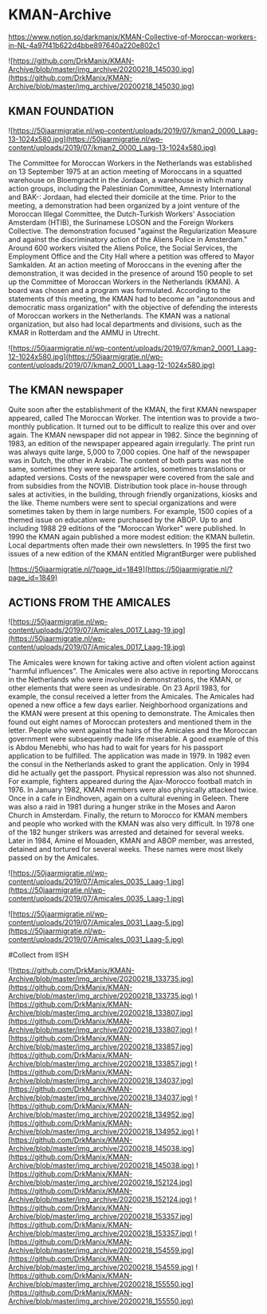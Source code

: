 # KMAN-Archive
https://www.notion.so/darkmanix/KMAN-Collective-of-Moroccan-workers-in-NL-4a97f41b622d4bbe897640a220e802c1

![https://github.com/DrkManix/KMAN-Archive/blob/master/img_archive/20200218_145030.jpg](https://github.com/DrkManix/KMAN-Archive/blob/master/img_archive/20200218_145030.jpg)

## KMAN FOUNDATION
![https://50jaarmigratie.nl/wp-content/uploads/2019/07/kman2_0000_Laag-13-1024x580.jpg](https://50jaarmigratie.nl/wp-content/uploads/2019/07/kman2_0000_Laag-13-1024x580.jpg)

The Committee for Moroccan Workers in the Netherlands was established on 13 September 1975 at an action meeting of Moroccans in a squatted warehouse on Bloemgracht in the Jordaan, a warehouse in which many action groups, including the Palestinian Committee, Amnesty International and BAK-: Jordaan, had elected their domicile at the time.
Prior to the meeting, a demonstration had been organized by a joint venture of the Moroccan Illegal Committee, the Dutch-Turkish Workers' Association Amsterdam (HTIB), the Surinamese LOSON and the Foreign Workers Collective. The demonstration focused "against the Regularization Measure and against the discriminatory action of the Aliens Police in Amsterdam."
Around 600 workers visited the Aliens Police, the Social Services, the Employment Office and the City Hall where a petition was offered to Mayor Samkalden. At an action meeting of Moroccans in the evening after the demonstration, it was decided in the presence of around 150 people to set up the Committee of Moroccan Workers in the Netherlands (KMAN). A board was chosen and a program was formulated. According to the statements of this meeting, the KMAN had to become an "autonomous and democratic mass organization" with the objective of defending the interests of Moroccan workers in the Netherlands.
The KMAN was a national organization, but also had local departments and divisions, such as the KMAR in Rotterdam and the AMMU in Utrecht.

![https://50jaarmigratie.nl/wp-content/uploads/2019/07/kman2_0001_Laag-12-1024x580.jpg](https://50jaarmigratie.nl/wp-content/uploads/2019/07/kman2_0001_Laag-12-1024x580.jpg)

## The KMAN newspaper

Quite soon after the establishment of the KMAN, the first KMAN newspaper appeared, called The Moroccan Worker. The intention was to provide a two-monthly publication. It turned out to be difficult to realize this over and over again. The KMAN newspaper did not appear in 1982. Since the beginning of 1983, an edition of the newspaper appeared again irregularly.
The print run was always quite large, 5,000 to 7,000 copies. One half of the newspaper was in Dutch, the other in Arabic. The content of both parts was not the same, sometimes they were separate articles, sometimes translations or adapted versions. Costs of the newspaper were covered from the sale and from subsidies from the NOVIB. Distribution took place in-house through sales at activities, in the building, through friendly organizations, kiosks and the like. Theme numbers were sent to special organizations and were sometimes taken by them in large numbers. For example, 1500 copies of a themed issue on education were purchased by the ABOP. Up to and including 1988 29 editions of the "Moroccan Worker" were published. In 1990 the KMAN again published a more modest edition: the KMAN bulletin. Local departments often made their own newsletters. In 1995 the first two issues of a new edition of the KMAN entitled MigrantBurger were published

[https://50jaarmigratie.nl/?page_id=1849](https://50jaarmigratie.nl/?page_id=1849)

## ACTIONS FROM THE AMICALES

![https://50jaarmigratie.nl/wp-content/uploads/2019/07/Amicales_0017_Laag-19.jpg](https://50jaarmigratie.nl/wp-content/uploads/2019/07/Amicales_0017_Laag-19.jpg)

The Amicales were known for taking active and often violent action against "harmful influences". The Amicales were also active in reporting Moroccans in the Netherlands who were involved in demonstrations, the KMAN, or other elements that were seen as undesirable. On 23 April 1983, for example, the consul received a letter from the Amicales. The Amicales had opened a new office a few days earlier. Neighborhood organizations and the KMAN were present at this opening to demonstrate. The Amicales then found out eight names of Moroccan protesters and mentioned them in the letter.
People who went against the hairs of the Amicales and the Moroccan government were subsequently made life miserable. A good example of this is Abdou Menebhi, who has had to wait for years for his passport application to be fulfilled. The application was made in 1979. In 1982 even the consul in the Netherlands asked to grant the application. Only in 1994 did he actually get the passport.
Physical repression was also not shunned. For example, fighters appeared during the Ajax-Morocco football match in 1976. In January 1982, KMAN members were also physically attacked twice. Once in a cafe in Eindhoven, again on a cultural evening in Geleen.
There was also a raid in 1981 during a hunger strike in the Moses and Aaron Church in Amsterdam.
Finally, the return to Morocco for KMAN members and people who worked with the KMAN was also very difficult. In 1978 one of the 182 hunger strikers was arrested and detained for several weeks.
Later in 1984, Amine el Mouaden, KMAN and ABOP member, was arrested, detained and tortured for several weeks. These names were most likely passed on by the Amicales.

![https://50jaarmigratie.nl/wp-content/uploads/2019/07/Amicales_0035_Laag-1.jpg](https://50jaarmigratie.nl/wp-content/uploads/2019/07/Amicales_0035_Laag-1.jpg)

![https://50jaarmigratie.nl/wp-content/uploads/2019/07/Amicales_0031_Laag-5.jpg](https://50jaarmigratie.nl/wp-content/uploads/2019/07/Amicales_0031_Laag-5.jpg)

#Collect from IISH

![https://github.com/DrkManix/KMAN-Archive/blob/master/img_archive/20200218_133735.jpg](https://github.com/DrkManix/KMAN-Archive/blob/master/img_archive/20200218_133735.jpg)
![https://github.com/DrkManix/KMAN-Archive/blob/master/img_archive/20200218_133807.jpg](https://github.com/DrkManix/KMAN-Archive/blob/master/img_archive/20200218_133807.jpg)
![https://github.com/DrkManix/KMAN-Archive/blob/master/img_archive/20200218_133857.jpg](https://github.com/DrkManix/KMAN-Archive/blob/master/img_archive/20200218_133857.jpg)
![https://github.com/DrkManix/KMAN-Archive/blob/master/img_archive/20200218_134037.jpg](https://github.com/DrkManix/KMAN-Archive/blob/master/img_archive/20200218_134037.jpg)
![https://github.com/DrkManix/KMAN-Archive/blob/master/img_archive/20200218_134952.jpg](https://github.com/DrkManix/KMAN-Archive/blob/master/img_archive/20200218_134952.jpg)
![https://github.com/DrkManix/KMAN-Archive/blob/master/img_archive/20200218_145038.jpg](https://github.com/DrkManix/KMAN-Archive/blob/master/img_archive/20200218_145038.jpg)
![https://github.com/DrkManix/KMAN-Archive/blob/master/img_archive/20200218_152124.jpg](https://github.com/DrkManix/KMAN-Archive/blob/master/img_archive/20200218_152124.jpg)
![https://github.com/DrkManix/KMAN-Archive/blob/master/img_archive/20200218_153357.jpg](https://github.com/DrkManix/KMAN-Archive/blob/master/img_archive/20200218_153357.jpg)
![https://github.com/DrkManix/KMAN-Archive/blob/master/img_archive/20200218_154559.jpg](https://github.com/DrkManix/KMAN-Archive/blob/master/img_archive/20200218_154559.jpg)
![https://github.com/DrkManix/KMAN-Archive/blob/master/img_archive/20200218_155550.jpg](https://github.com/DrkManix/KMAN-Archive/blob/master/img_archive/20200218_155550.jpg)
